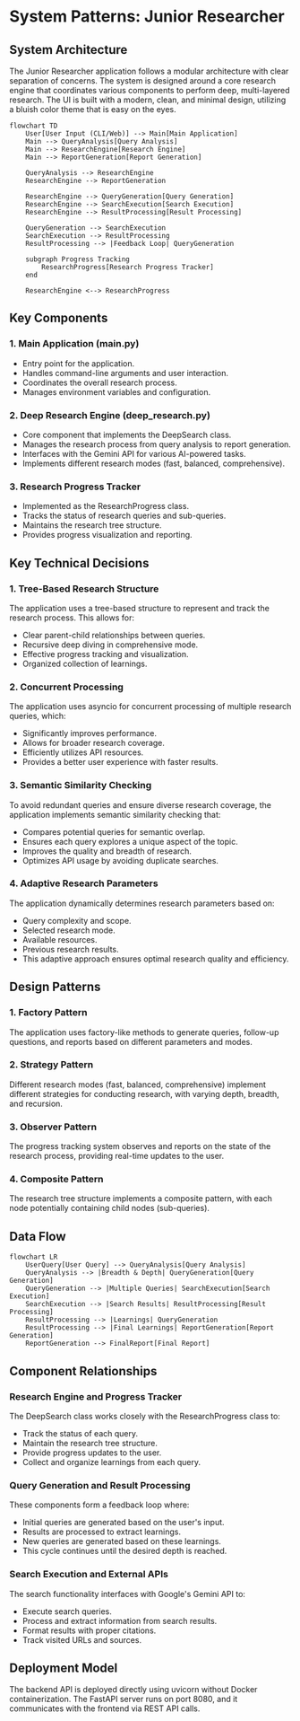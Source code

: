 # System Patterns: Junior Researcher

## System Architecture

The Junior Researcher application follows a modular architecture with clear separation of concerns. The system is designed around a core research engine that coordinates various components to perform deep, multi-layered research. The UI is built with a modern, clean, and minimal design, utilizing a bluish color theme that is easy on the eyes.

```mermaid
flowchart TD
    User[User Input (CLI/Web)] --> Main[Main Application]
    Main --> QueryAnalysis[Query Analysis]
    Main --> ResearchEngine[Research Engine]
    Main --> ReportGeneration[Report Generation]
    
    QueryAnalysis --> ResearchEngine
    ResearchEngine --> ReportGeneration
    
    ResearchEngine --> QueryGeneration[Query Generation]
    ResearchEngine --> SearchExecution[Search Execution]
    ResearchEngine --> ResultProcessing[Result Processing]
    
    QueryGeneration --> SearchExecution
    SearchExecution --> ResultProcessing
    ResultProcessing --> |Feedback Loop| QueryGeneration
    
    subgraph Progress Tracking
        ResearchProgress[Research Progress Tracker]
    end
    
    ResearchEngine <--> ResearchProgress
```

## Key Components

### 1. Main Application (main.py)
- Entry point for the application.
- Handles command-line arguments and user interaction.
- Coordinates the overall research process.
- Manages environment variables and configuration.

### 2. Deep Research Engine (deep_research.py)
- Core component that implements the DeepSearch class.
- Manages the research process from query analysis to report generation.
- Interfaces with the Gemini API for various AI-powered tasks.
- Implements different research modes (fast, balanced, comprehensive).

### 3. Research Progress Tracker
- Implemented as the ResearchProgress class.
- Tracks the status of research queries and sub-queries.
- Maintains the research tree structure.
- Provides progress visualization and reporting.

## Key Technical Decisions

### 1. Tree-Based Research Structure
The application uses a tree-based structure to represent and track the research process. This allows for:
- Clear parent-child relationships between queries.
- Recursive deep diving in comprehensive mode.
- Effective progress tracking and visualization.
- Organized collection of learnings.

### 2. Concurrent Processing
The application uses asyncio for concurrent processing of multiple research queries, which:
- Significantly improves performance.
- Allows for broader research coverage.
- Efficiently utilizes API resources.
- Provides a better user experience with faster results.

### 3. Semantic Similarity Checking
To avoid redundant queries and ensure diverse research coverage, the application implements semantic similarity checking that:
- Compares potential queries for semantic overlap.
- Ensures each query explores a unique aspect of the topic.
- Improves the quality and breadth of research.
- Optimizes API usage by avoiding duplicate searches.

### 4. Adaptive Research Parameters
The application dynamically determines research parameters based on:
- Query complexity and scope.
- Selected research mode.
- Available resources.
- Previous research results.
- This adaptive approach ensures optimal research quality and efficiency.

## Design Patterns

### 1. Factory Pattern
The application uses factory-like methods to generate queries, follow-up questions, and reports based on different parameters and modes.

### 2. Strategy Pattern
Different research modes (fast, balanced, comprehensive) implement different strategies for conducting research, with varying depth, breadth, and recursion.

### 3. Observer Pattern
The progress tracking system observes and reports on the state of the research process, providing real-time updates to the user.

### 4. Composite Pattern
The research tree structure implements a composite pattern, with each node potentially containing child nodes (sub-queries).

## Data Flow

```mermaid
flowchart LR
    UserQuery[User Query] --> QueryAnalysis[Query Analysis]
    QueryAnalysis --> |Breadth & Depth| QueryGeneration[Query Generation]
    QueryGeneration --> |Multiple Queries| SearchExecution[Search Execution]
    SearchExecution --> |Search Results| ResultProcessing[Result Processing]
    ResultProcessing --> |Learnings| QueryGeneration
    ResultProcessing --> |Final Learnings| ReportGeneration[Report Generation]
    ReportGeneration --> FinalReport[Final Report]
```

## Component Relationships

### Research Engine and Progress Tracker
The DeepSearch class works closely with the ResearchProgress class to:
- Track the status of each query.
- Maintain the research tree structure.
- Provide progress updates to the user.
- Collect and organize learnings from each query.

### Query Generation and Result Processing
These components form a feedback loop where:
- Initial queries are generated based on the user's input.
- Results are processed to extract learnings.
- New queries are generated based on these learnings.
- This cycle continues until the desired depth is reached.

### Search Execution and External APIs
The search functionality interfaces with Google's Gemini API to:
- Execute search queries.
- Process and extract information from search results.
- Format results with proper citations.
- Track visited URLs and sources.

## Deployment Model

The backend API is deployed directly using uvicorn without Docker containerization. The FastAPI server runs on port 8080, and it communicates with the frontend via REST API calls.
